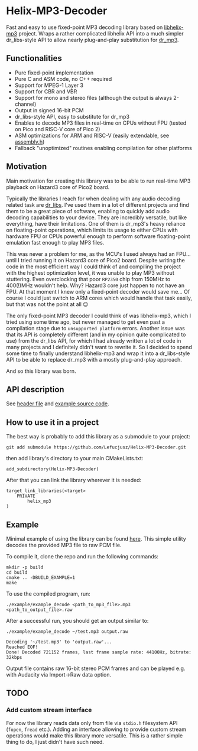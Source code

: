 # Helix-MP3-Decoder

Fast and easy to use fixed-point MP3 decoding library based on [libhelix-mp3](https://github.com/ultraembedded/libhelix-mp3) project. Wraps a rather complicated libhelix API into a much simpler dr_libs-style API to allow nearly plug-and-play substitution for [dr_mp3](https://github.com/mackron/dr_libs/blob/master/dr_mp3.h).

## Functionalities
* Pure fixed-point implementation
* Pure C and ASM code, no C++ required
* Support for MPEG-1 Layer 3
* Support for CBR and VBR
* Support for mono and stereo files (although the output is always 2-channel)
* Output in signed 16-bit PCM
* dr_libs-style API, easy to substitute for dr_mp3
* Enables to decode MP3 files in real-time on CPUs without FPU (tested on Pico and RISC-V core of Pico 2)
* ASM optimizations for ARM and RISC-V (easily extendable, see [assembly.h](src/libhelix/real/assembly.h))
* Fallback "unoptimized" routines enabling compilation for other platforms

## Motivation

Main motivation for creating this library was to be able to run real-time MP3 playback on Hazard3 core of Pico2 board.

Typically the libraries I reach for when dealing with any audio decoding related task are [dr_libs](https://github.com/mackron/dr_libs). I've used them in a lot of different projects and find them to be a great piece of software, enabling to quickly add audio decoding capabilities to your device. They are incredibly versatile, but like everything, have their limitations. One of them is dr_mp3's heavy reliance on floating-point operations, which limits its usage to either CPUs with hardware FPU or CPUs powerful enough to perform software floating-point emulation fast enough to play MP3 files.

This was never a problem for me, as the MCU's I used always had an FPU... until I tried running it on Hazard3 core of Pico2 board. Despite writing the code in the most efficient way I could think of and compiling the project with the highest optimization level, it was unable to play MP3 without stuttering. Even overclocking that poor `RP2350` chip from 150MHz to 400(!)MHz wouldn't help. Why? Hazard3 core just happen to not have an FPU. At that moment I knew only a fixed-point decoder would save me... Of course I could just switch to ARM cores which would handle that task easily, but that was not the point at all :wink:

The only fixed-point MP3 decoder I could think of was libhelix-mp3, which I tried using some time ago, but never managed to get even past a compilation stage due to `unsupported platform` errors. Another issue was that its API is completely different (and in my opinion quite complicated to use) from the dr_libs API, for which I had already written a lot of code in many projects and I definitely didn't want to rewrite it. So I decided to spend some time to finally understand libhelix-mp3 and wrap it into a dr_libs-style API to be able to replace dr_mp3 with a mostly plug-and-play approach.

And so this library was born.

## API description

See [header file](src/helix_mp3.h) and [example source code](example/example_decode.c).

## How to use it in a project

The best way is probably to add this library as a submodule to your project:
```
git add submodule https://github.com/Lefucjusz/Helix-MP3-Decoder.git
```
then add library's directory to your main CMakeLists.txt:
```
add_subdirectory(Helix-MP3-Decoder)
```
After that you can link the library wherever it is needed:
```
target_link_libraries(<target>
    PRIVATE
        helix_mp3
)
```

## Example

Minimal example of using the library can be found [here](example/example_decode.c). This simple utility decodes the provided MP3 file to raw PCM file.

To compile it, clone the repo and run the following commands:
```
mkdir -p build
cd build
cmake .. -DBUILD_EXAMPLE=1
make
```

To use the compiled program, run:
```
./example/example_decode <path_to_mp3_file>.mp3 <path_to_output_file>.raw
```

After a successful run, you should get an output similar to:
```
./example/example_decode ~/test.mp3 output.raw

Decoding '~/test.mp3' to 'output.raw'...
Reached EOF!
Done! Decoded 721152 frames, last frame sample rate: 44100Hz, bitrate: 32kbps
```
Output file contains raw 16-bit stereo PCM frames and can be played e.g. with Audacity via Import->Raw data option.

## TODO
### Add custom stream interface
For now the library reads data only from file via `stdio.h` filesystem API (`fopen`, `fread` etc.). Adding an interface allowing to provide custom stream operations would make this library more versatile. This is a rather simple thing to do, I just didn't have such need. 